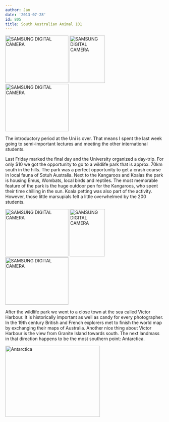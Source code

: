 ```yaml
---
author: Jan
date: '2013-07-28'
id: 805
title: South Australian Animal 101
---
```


[<img class="wp-image-866 alignnone" alt="SAMSUNG DIGITAL CAMERA" src="https://jan-steinke.de/wordpress/wp-content/uploads/2013/07/SAM_5119-1024x768.jpg" width="200" height="150" />](https://jan-steinke.de/wordpress/wp-content/uploads/2013/07/SAM_5119.jpg) [<img class="wp-image-867 alignnone" alt="SAMSUNG DIGITAL CAMERA" src="https://jan-steinke.de/wordpress/wp-content/uploads/2013/07/SAM_5150-768x1024.jpg" width="112" height="150" />](https://jan-steinke.de/wordpress/wp-content/uploads/2013/07/SAM_5150.jpg) [<img class="wp-image-868 alignnone" alt="SAMSUNG DIGITAL CAMERA" src="https://jan-steinke.de/wordpress/wp-content/uploads/2013/07/SAM_5131-1024x768.jpg" width="201" height="150" />](https://jan-steinke.de/wordpress/wp-content/uploads/2013/07/SAM_5131.jpg)

The introductory period at the Uni is over. That means I spent the last week going to semi-important lectures and meeting the other international students.

Last Friday marked the final day and the University organized a day-trip. For only $10 we got the opportunity to go to a wildlife park that is approx. 70km south in the hills. The park was a perfect opportunity to get a crash course in local fauna of Sotuh Australia. Next to the Kangaroos and Koalas the park is housing Emus, Wombats, local birds and reptiles. The most memorable feature of the park is the huge outdoor pen for the Kangaroos, who spent their time chilling in the sun. Koala petting was also part of the activity. However, those little marsupials felt a little overwhelmed by the 200 students.

[<img class="size-medium wp-image-698 alignnone" alt="SAMSUNG DIGITAL CAMERA" src="https://jan-steinke.de/wordpress/wp-content/uploads/2013/07/SAM_5190-300x225.jpg" width="200" height="150" />](https://jan-steinke.de/wordpress/wp-content/uploads/2013/07/SAM_5190.jpg) [<img class=" wp-image-700 alignnone" alt="SAMSUNG DIGITAL CAMERA" src="https://jan-steinke.de/wordpress/wp-content/uploads/2013/07/SAM_5203-225x300.jpg" width="112" height="150" />](https://jan-steinke.de/wordpress/wp-content/uploads/2013/07/SAM_5203.jpg) [<img class="size-medium wp-image-699 alignnone" alt="SAMSUNG DIGITAL CAMERA" src="https://jan-steinke.de/wordpress/wp-content/uploads/2013/07/SAM_5197-300x225.jpg" width="200" height="150" />](https://jan-steinke.de/wordpress/wp-content/uploads/2013/07/SAM_5197.jpg)

After the wildlife park we went to a close town at the sea called Victor Harbour. It is historically important as well as candy for every photographer. In the 19th century British and French explorers met to finish the world map by exchanging their maps of Australia. Another nice thing about Victor Harbour is the view from Granite Island towards south. The next landmass in that direction happens to be the most southern point: Antarctica.

[<img class="aligncenter size-medium wp-image-702" alt="Antarctica" src="https://jan-steinke.de/wordpress/wp-content/uploads/2013/07/Antarctica-300x225.jpg" width="300" height="225" />](https://jan-steinke.de/wordpress/wp-content/uploads/2013/07/Antarctica.jpg)
